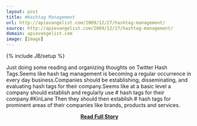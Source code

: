 ```yaml
---
layout: post
title: #Hashtag Management
url: http://apievangelist.com/2009/12/27/hashtag-management/
source: http://apievangelist.com/2009/12/27/hashtag-management/
domain: apievangelist.com
image: [Image]
---
```

{% include JB/setup %}<p>Just doing some reading and organizing thoughts on Twitter Hash Tags.Seems like hash tag management is becoming a regular occurrence in every day business.Companies should be establishing, disseminating, and evaluating hash tags for their company.Seems like at a basic level a company should establish and regularly use # hash tags for their company.#KinLane
Then they should then establish # hash tags for prominent areas of their companies like brands, products and services.</p>
<center><p><a href="http://apievangelist.com/2009/12/27/hashtag-management/" style='padding:25px; font-sze:18px; font-weight: bold;'>Read Full Story</a></p></center>

